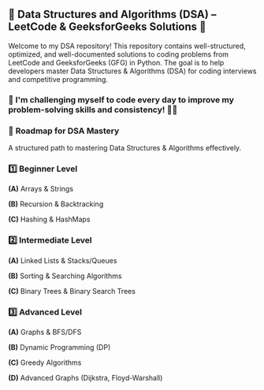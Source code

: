 ## 📌 **Data Structures and Algorithms (DSA) – LeetCode & GeeksforGeeks Solutions** 🚀

Welcome to my DSA repository! This repository contains well-structured, optimized, and well-documented solutions to coding problems from LeetCode and GeeksforGeeks (GFG) in Python. The goal is to help developers master Data Structures & Algorithms (DSA) for coding interviews and competitive programming.

### 📌 I'm challenging myself to code every day to improve my problem-solving skills and consistency! 💪🔥 



### 📌 **Roadmap for DSA Mastery** 

A structured path to mastering Data Structures & Algorithms effectively.

### 1️⃣ **Beginner Level**

**(A)** Arrays & Strings

**(B)** Recursion & Backtracking

**(C)** Hashing & HashMaps

### 2️⃣ **Intermediate Level**

**(A)** Linked Lists & Stacks/Queues

**(B)** Sorting & Searching Algorithms

**(C)** Binary Trees & Binary Search Trees

### 3️⃣ **Advanced Level**

**(A)** Graphs & BFS/DFS

**(B)** Dynamic Programming (DP)

**(C)** Greedy Algorithms

**(D)** Advanced Graphs (Dijkstra, Floyd-Warshall)



